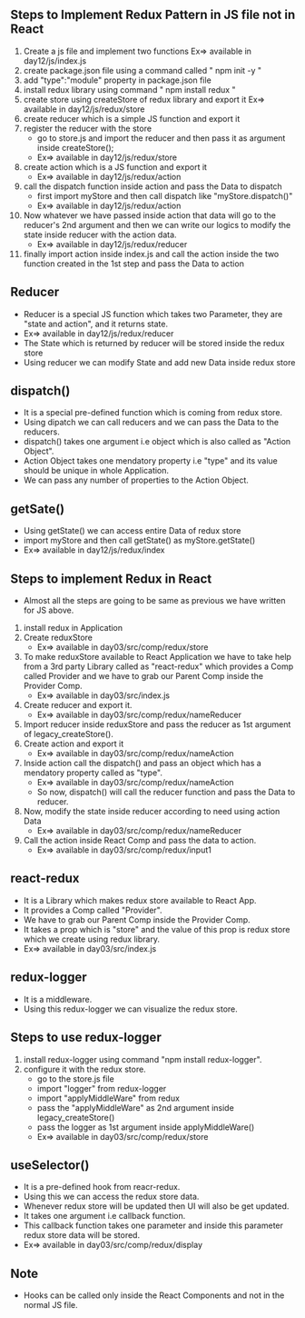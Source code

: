 ## Steps to Implement Redux Pattern in JS file not in React
1. Create a js file and implement two functions
    Ex=> available in day12/js/index.js
2. create package.json file using a command called " npm init -y "
3. add "type":"module" property in package.json file
4. install redux library using command " npm install redux "
5. create store using createStore of redux library and export it
    Ex=> available in day12/js/redux/store
6. create reducer which is a simple JS function and export it
7. register the reducer with the store
    * go to store.js and import the reducer and then pass it as argument inside createStore();
    * Ex=> available in day12/js/redux/store
8. create action which is a JS function and export it
    * Ex=> available in day12/js/redux/action
9. call the dispatch function inside action and pass the Data to dispatch
    * first import myStore and then call dispatch like "myStore.dispatch()"
    * Ex=> available in day12/js/redux/action
10. Now whatever we have passed inside action that data will go to the reducer's 2nd argument and then we can write our logics to modify the state inside reducer with the action data.
    * Ex=> available in day12/js/redux/reducer
11. finally import action inside index.js and call the action inside the two function created in the 1st step and pass the Data to action




## Reducer
* Reducer is a special JS function which takes two Parameter, they are "state and action", and it returns state.
* Ex=> available in day12/js/redux/reducer
* The State which is returned by reducer will be stored inside the redux store
* Using reducer we can modify State and add new Data inside redux store

## dispatch()
* It is a special pre-defined function which is coming from redux store.
* Using dipatch we can call reducers and we can pass the Data to the reducers.
* dispatch() takes one argument i.e object which is also called as "Action Object".
* Action Object takes one mendatory property i.e "type" and its value should be unique in whole Application.
* We can pass any number of properties to the Action Object.

## getSate()
* Using getState() we can access entire Data of redux store
* import myStore and then call getState() as myStore.getState()
* Ex=> available in day12/js/redux/index


## Steps to implement Redux in React
* Almost all the steps are going to be same as previous we have written for JS above.
1. install redux in Application
2. Create reduxStore
    * Ex=> available in day03/src/comp/redux/store
3. To make reduxStore available to React Application we have to take help from a 3rd party Library called as "react-redux" which provides a Comp called Provider and we have to grab our Parent Comp inside the Provider Comp.
    * Ex=> available in day03/src/index.js
4. Create reducer and export it.
    * Ex=> available in day03/src/comp/redux/nameReducer
5. Import reducer inside reduxStore and pass the reducer as 1st argument of legacy_createStore().
6. Create action and export it
    * Ex=> available in day03/src/comp/redux/nameAction
7. Inside action call the dispatch() and pass an object which has a mendatory property called as "type".
    * Ex=> available in day03/src/comp/redux/nameAction
    * So now, dispatch() will call the reducer function and pass the Data to reducer.
8. Now, modify the state inside reducer according to need using action Data
    * Ex=> available in day03/src/comp/redux/nameReducer
9. Call the action inside React Comp and pass the data to action.
    * Ex=> available in day03/src/comp/redux/input1



## react-redux
* It is a Library which makes redux store available to React App.
* It provides a Comp called "Provider".
* We have to grab our Parent Comp inside the Provider Comp.
* It takes a prop which is "store" and the value of this prop is redux store which we create using redux library.
* Ex=> available in day03/src/index.js


## redux-logger
* It is a middleware.
* Using this redux-logger we can visualize the redux store.

## Steps to use redux-logger
1. install redux-logger using command "npm install redux-logger".
2. configure it with the redux store.
    * go to the store.js file
    * import "logger" from redux-logger
    * import "applyMiddleWare" from redux
    * pass the "applyMiddleWare" as 2nd argument inside legacy_createStore()
    * pass the logger as 1st argument inside applyMiddleWare()
    * Ex=> available in day03/src/comp/redux/store


## useSelector()
* It is a pre-defined hook from reacr-redux.
* Using this we can access the redux store data.
* Whenever redux store will be updated then UI will also be get updated.
* It takes one argument i.e callback function.
* This callback function takes one parameter and inside this parameter redux store data will be stored.
* Ex=> available in day03/src/comp/redux/display


## Note
* Hooks can be called only inside the React Components and not in the normal JS file.